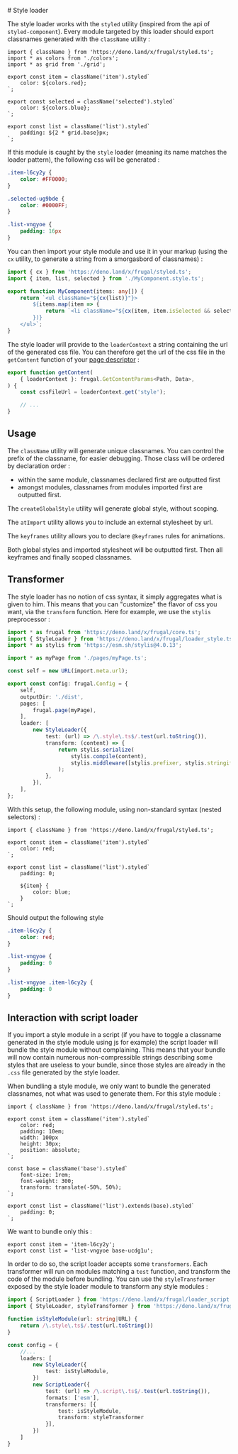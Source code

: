 # Style loader

The style loader works with the `styled` utility (inspired from the api of `styled-component`). Every module targeted by this loader should export classnames generated with the `className` utility :

```tsx
import { className } from 'https://deno.land/x/frugal/styled.ts';
import * as colors from './colors';
import * as grid from './grid';

export const item = className('item').styled`
    color: ${colors.red};
`;

export const selected = className('selected').styled`
    color: ${colors.blue};
`;

export const list = className('list').styled`
    padding: ${2 * grid.base}px;
`;
```

If this module is caught by the `style` loader (meaning its name matches the loader pattern), the following css will be generated :

```css
.item-l6cy2y {
    color: #FF0000;
}

.selected-ug9bde {
    color: #0000FF;
}

.list-vngyoe {
    padding: 16px
}
```

You can then import your style module and use it in your markup (using the `cx` utility, to generate a string from a smorgasbord of classnames) :

```ts
import { cx } from 'https://deno.land/x/frugal/styled.ts';
import { item, list, selected } from './MyComponent.style.ts';

export function MyComponent(items: any[]) {
    return `<ul className="${cx(list)}"}>
        ${items.map(item => {
            return `<li className="${cx(item, item.isSelected && selected)}>
        })}
    </ul>`;
}
```

The style loader will provide to the `loaderContext` a string containing the url of the generated css file. You can therefore get the url of the css file in the `getContent` function of your [page descriptor](/docs/concepts/page-descriptor) :

```ts
export function getContent(
    { loaderContext }: frugal.GetContentParams<Path, Data>,
) {
    const cssFileUrl = loaderContext.get('style');

    // ...
}
```

## Usage

The `className` utility will generate unique classnames. You can control the prefix of the classname, for easier debugging. Those class will be ordered by declaration order :

- within the same module, classnames declared first are outputted first
- amongst modules, classnames from modules imported first are outputted first.

The `createGlobalStyle` utility will generate global style, without scoping.

The `atImport` utility allows you to include an external stylesheet by url.

The `keyframes` utility allows you to declare `@keyframes` rules for animations.

Both global styles and imported stylesheet will be outputted first. Then all keyframes and finally scoped classnames.

## Transformer

The style loader has no notion of css syntax, it simply aggregates what is given to him. This means that you can "customize" the flavor of css you want, via the `transform` function. Here for example, we use the `stylis` preprocessor :

```ts
import * as frugal from 'https://deno.land/x/frugal/core.ts';
import { StyleLoader } from 'https://deno.land/x/frugal/loader_style.ts';
import * as stylis from 'https://esm.sh/stylis@4.0.13';

import * as myPage from './pages/myPage.ts';

const self = new URL(import.meta.url);

export const config: frugal.Config = {
    self,
    outputDir: './dist',
    pages: [
        frugal.page(myPage),
    ],
    loader: [
        new StyleLoader({
            test: (url) => /\.style\.ts$/.test(url.toString()),
            transform: (content) => {
                return stylis.serialize(
                    stylis.compile(content),
                    stylis.middleware([stylis.prefixer, stylis.stringify]),
                );
            },
        }),
    ],
};
```

With this setup, the following module, using non-standard syntax (nested selectors) :

```tsx
import { className } from 'https://deno.land/x/frugal/styled.ts';

export const item = className('item').styled`
    color: red;
`;

export const list = className('list').styled`
    padding: 0;

    ${item} {
        color: blue;
    }
`;
```

Should output the following style

```css
.item-l6cy2y {
    color: red;
}

.list-vngyoe {
    padding: 0
}

.list-vngyoe .item-l6cy2y {
    padding: 0
}
```

## Interaction with script loader

If you import a style module in a script (if you have to toggle a classname generated in the style module using js for example) the script loader will bundle the style module without complaining. This means that your bundle will now contain numerous non-compressible strings describing some styles that are useless to your bundle, since those styles are already in the `.css` file generated by the style loader.

When bundling a style module, we only want to bundle the generated classnames, not what was used to generate them. For this style module :

```tsx
import { className } from 'https://deno.land/x/frugal/styled.ts';

export const item = className('item').styled`
    color: red;
    padding: 10em;
    width: 100px
    height: 30px;
    position: absolute;
`;

const base = className('base').styled`
    font-size: 1rem;
    font-weight: 300;
    transform: translate(-50%, 50%);
`;

export const list = className('list').extends(base).styled`
    padding: 0;
`;
```

We want to bundle only this :

```tsx
export const item = 'item-l6cy2y';
export const list = 'list-vngyoe base-ucdg1u';
```

In order to do so, the script loader accepts some `transformers`. Each transformer will run on modules matching a `test` function, and transform the code of the module before bundling. You can use the `styleTransformer` exposed by the style loader module to transform any style modules :

```ts
import { ScriptLoader } from 'https://deno.land/x/frugal/loader_script.ts';
import { StyleLoader, styleTransformer } from 'https://deno.land/x/frugal/loader_style.ts';

function isStyleModule(url: string|URL) {
    return /\.style\.ts$/.test(url.toString())
}

const config = {
    //...
    loaders: [
        new StyleLoader({
            test: isStyleModule,
        })
        new ScriptLoader({
            test: (url) => /\.script\.ts$/.test(url.toString()),
            formats: ['esm'],
            transformers: [{
                test: isStyleModule,
                transform: styleTransformer
            }],
        })
    ]
}
```
